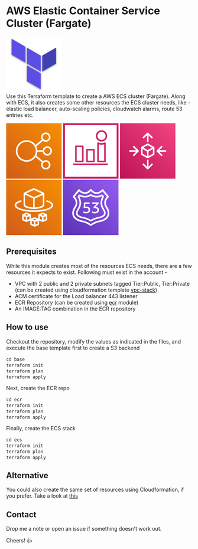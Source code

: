 # AWS Elastic Container Service Cluster (Fargate)

![terraform](https://github.com/abiydv/ref-docs/blob/master/images/logos/terraform.png)
<br>Use this Terraform template to create a AWS ECS cluster (Fargate). Along with ECS, it also creates some other resources the ECS cluster needs, like - elastic load balancer, auto-scaling policies, cloudwatch alarms, route 53 entries etc.

![elb](https://github.com/abiydv/ref-docs/blob/master/images/logos/aws-elb.png)
![cw-alarm](https://github.com/abiydv/ref-docs/blob/master/images/logos/aws-cwalarm.png)
![autoscaling](https://github.com/abiydv/ref-docs/blob/master/images/logos/aws-autoscaling.png)
![ecs-fargate](https://github.com/abiydv/ref-docs/blob/master/images/logos/aws-ecs-fargate.png)
![r53](https://github.com/abiydv/ref-docs/blob/master/images/logos/aws-r53.png)

## Prerequisites
While this module creates most of the resources ECS needs, there are a few resources it expects to exist.
Following must exist in the account - 
 - VPC with 2 public and 2 private subnets tagged Tier:Public, Tier:Private (can be created using cloudformation template [vpc-stack](https://github.com/abiydv/cloudformation/tree/master/vpc))
 - ACM certificate for the Load balancer 443 listener
 - ECR Repository (can be created using [ecr](https://github.com/abiydv/terraform/tree/master/ecr) module)
 - An IMAGE:TAG combination in the ECR repository

## How to use

Checkout the repository, modify the values as indicated in the files, and execute the base template first to create a S3 backend
```
cd base
terraform init
terraform plan
terraform apply
```
Next, create the ECR repo 
```
cd ecr
terraform init
terraform plan
terraform apply
```
Finally, create the ECS stack
```
cd ecs
terraform init
terraform plan
terraform apply
```

## Alternative
You could also create the same set of resources using Cloudformation, if you prefer. Take a look at [this](https://github.com/abiydv/cloudformation/tree/master/ecs)

## Contact
Drop me a note or open an issue if something doesn't work out. 

Cheers! :thumbsup:
